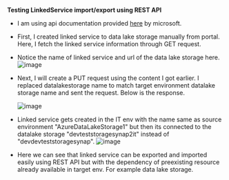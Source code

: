 **Testing LinkedService import/export using REST API**
- I am using api documentation provided [here](https://learn.microsoft.com/en-us/rest/api/synapse/data-plane/linked-service/create-or-update-linked-service?view=rest-synapse-data-plane-2020-12-01&tabs=HTTP) by microsoft.
- First, I created linked service to data lake storage manually from portal. Here, I fetch the linked service information through GET request.
- Notice the name of linked service and url of the data lake storage here.
  ![image](https://github.com/utsavudhungana/SynapsegGitIntegrate/assets/139304818/d8af14cc-4a9d-4629-b192-6a50ad099b17)

- Next, I will create a PUT request using the content I got earlier. I replaced datalakestorage name to match target environment datalake storage name and sent the request. Below is the response.

  ![image](https://github.com/utsavudhungana/SynapsegGitIntegrate/assets/139304818/57779cc7-38a1-47f2-a7da-9a5091d03334)

- Linked service gets created in the IT env with the name same as source environment "AzureDataLakeStorage1" but then its connected to the datalake storage "devteststoragesynap2it" instead of "devdevteststoragesynap".
  ![image](https://github.com/utsavudhungana/SynapsegGitIntegrate/assets/139304818/661e0994-c1d2-4501-85da-3bf9141c1e52)

- Here we can see that linked service can be exported and imported easily using REST API but with the dependency of preexisting resource already available in target env. For example data lake storage.
  

  
